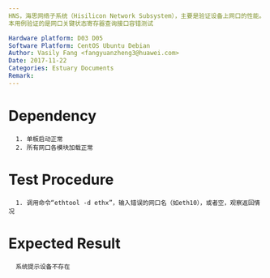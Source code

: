 ```yaml
---
HNS，海思网络子系统（Hisilicon Network Subsystem），主要是验证设备上网口的性能。
本用例验证的是网口关键状态寄存器查询接口容错测试

Hardware platform: D03 D05  
Software Platform: CentOS Ubuntu Debian 
Author: Vasily Fang <fangyuanzheng3@huawei.com>  
Date: 2017-11-22
Categories: Estuary Documents  
Remark:
---
```


# Dependency
```
  1. 单板启动正常
  2. 所有网口各模块加载正常
```

# Test Procedure
```
  1. 调用命令“ethtool -d ethx”，输入错误的网口名（如eth10），或者空，观察返回情况
```

# Expected Result
```
  系统提示设备不存在
```
